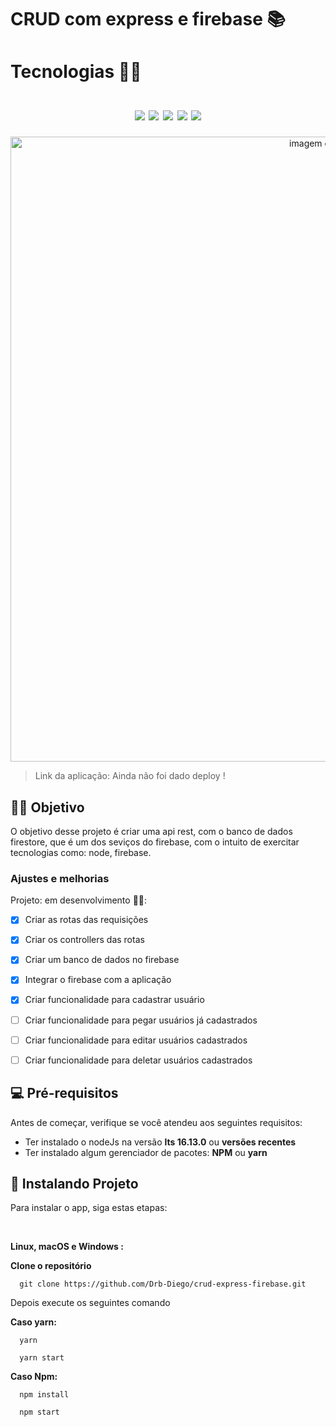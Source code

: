 # CRUD com express e firebase 📚

<!---Esses são exemplos. Veja https://shields.io para outras pessoas ou para personalizar este conjunto de escudos. Você pode querer incluir dependências, status do projeto e informações de licença aqui--->
<h1>
  Tecnologias 👨‍💻
  </br>
  </br>
  <div align="center">
    <img src="https://img.shields.io/badge/JavaScript-323330?style=for-the-badge&logo=javascript&logoColor=F7DF1E">
    <img src="https://img.shields.io/badge/Node.js-339933?style=for-the-badge&logo=nodedotjs&logoColor=white">
    <img src="https://img.shields.io/badge/Express.js-000000?style=for-the-badge&logo=express&logoColor=white">
    <img src="https://img.shields.io/badge/firebase-ffca28?style=for-the-badge&logo=firebase&logoColor=black">
    <img src="https://img.shields.io/badge/Insomnia-5849be?style=for-the-badge&logo=Insomnia&logoColor=white">
  </div>
</h1>

<p align="center">
  <img src="./imagem-do-projeto.png" alt="imagem do projeto" width="1000px" heigth="800px">
</p>

> Link da aplicação: Ainda não foi dado deploy !


## 🖖🏼 Objetivo
O objetivo desse projeto é criar uma api rest, com o banco de dados firestore, que é um dos seviços do firebase, com o intuito de exercitar
tecnologias como: node, firebase.

### Ajustes e melhorias

Projeto: em desenvolvimento 👨‍💻:

- [x] Criar as rotas das requisições
- [x] Criar os controllers das rotas
- [x] Criar um banco de dados no firebase
- [x] Integrar o firebase com a aplicação
- [x] Criar funcionalidade para cadastrar usuário
- [ ] Criar funcionalidade para pegar usuários já cadastrados
- [ ] Criar funcionalidade para editar usuários cadastrados
- [ ] Criar funcionalidade para deletar usuários cadastrados


## 💻 Pré-requisitos

Antes de começar, verifique se você atendeu aos seguintes requisitos:
<!---Estes são apenas requisitos de exemplo. Adicionar, duplicar ou remover conforme necessário--->
* Ter instalado o nodeJs na versão **lts 16.13.0** ou **versões recentes**
* Ter instalado algum gerenciador de pacotes: **NPM** ou **yarn**

## 🚀 Instalando Projeto

Para instalar o app, siga estas etapas:

</br>

**Linux, macOS e Windows :**

**Clone o repositório**

```
  git clone https://github.com/Drb-Diego/crud-express-firebase.git
```

Depois execute os seguintes comando

**Caso yarn:**
```
  yarn
```
```
  yarn start
```

**Caso Npm:**
```
  npm install
```

```
  npm start
```
